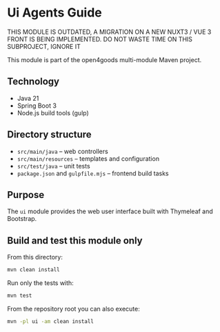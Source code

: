 # Ui Agents Guide

THIS MODULE IS OUTDATED, A MIGRATION ON A NEW NUXT3 / VUE 3 FRONT IS BEING IMPLEMENTED.
DO NOT WASTE TIME ON THIS SUBPROJECT, IGNORE IT


This module is part of the open4goods multi-module Maven project. 
## Technology

- Java 21
- Spring Boot 3
- Node.js build tools (gulp)

## Directory structure

- `src/main/java` – web controllers
- `src/main/resources` – templates and configuration
- `src/test/java` – unit tests
- `package.json` and `gulpfile.mjs` – frontend build tasks

## Purpose

The `ui` module provides the web user interface built with Thymeleaf and Bootstrap.

## Build and test this module only

From this directory:

```bash
mvn clean install
```

Run only the tests with:

```bash
mvn test
```

From the repository root you can also execute:

```bash
mvn -pl ui -am clean install
```
